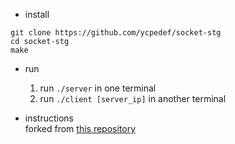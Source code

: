 * install
```shell
git clone https://github.com/ycpedef/socket-stg
cd socket-stg
make
```
* run  
  1. run `./server` in one terminal
  2. run `./client [server_ip]` in another terminal

* instructions  
  forked from [this repository](https://github.com/18atumnYoujin/socket-based-naive-game)
